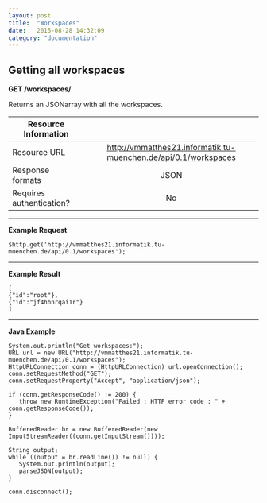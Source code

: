 ```yaml
---
layout: post
title:  "Workspaces"
date:   2015-08-28 14:32:09
category: "documentation"
---
```


Getting all workspaces
--------------------

**GET /workspaces/**

Returns an JSONarray with all the workspaces.

| Resource Information | |
| ------------- |:-------------:|
| Resource URL | http://vmmatthes21.informatik.tu-muenchen.de/api/0.1/workspaces       |
| Response formats | JSON       |
| Requires authentication? | No |

----------
**Example Request**

    $http.get('http://vmmatthes21.informatik.tu-muenchen.de/api/0.1/workspaces');

----------
**Example Result**

    [
    {"id":"root"},
    {"id":"jf4hhnrqai1r"}
    ]

----------
**Java Example**

    System.out.println("Get workspaces:");
    URL url = new URL("http://vmmatthes21.informatik.tu-muenchen.de/api/0.1/workspaces");
    HttpURLConnection conn = (HttpURLConnection) url.openConnection();
    conn.setRequestMethod("GET");
    conn.setRequestProperty("Accept", "application/json");
    
    if (conn.getResponseCode() != 200) {
       throw new RuntimeException("Failed : HTTP error code : " + conn.getResponseCode());
    }
    
    BufferedReader br = new BufferedReader(new InputStreamReader((conn.getInputStream())));
    
    String output;
    while ((output = br.readLine()) != null) {
       System.out.println(output);
       parseJSON(output);
    }
    
    conn.disconnect();